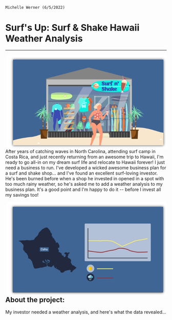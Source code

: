 
                                                                                           Michelle Werner (6/5/2022)
# Surf's Up: Surf & Shake Hawaii Weather Analysis
---

<!--![alt](resources/___.png)-->
<img src="https://github.com/miwermi/surfs-up/blob/main/graphics/Surf-n-Shake.png" align="right" width="500" height="293" alt ="graphic: Surf & Shake Shop">

After years of catching waves in North Carolina, attending surf camp in Costa Rica, and just recently returning from an awesome trip to Hawaii, I'm ready to go all-in on my dream surf life and relocate to Hawaii forever!  I just need a business to run.  I've developed a wicked awesome business plan for a surf and shake shop... and I've found an excellent surf-loving investor. He's been burned before when a shop he invested in opened in a spot with too much rainy weather, so he's asked me to add a weather analysis to my business plan. It's a good point and I'm happy to do it -- before I invest all my savings too!

<img src="https://github.com/miwermi/surfs-up/blob/main/graphics/oahu-weather.png" align="right" width="500" height="293" alt ="graphic: Oahu Weather Graphic">

## About the project:
My investor needed a weather analysis, and here's what the data revealed...

